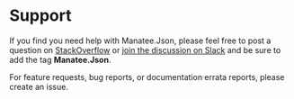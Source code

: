 # Support

If you find you need help with Manatee.Json, please feel free to post a question on [StackOverflow](http://www.stackoverflow.com) or [join the discussion on Slack](https://join.slack.com/t/manateeopensource/shared_invite/enQtMzU4MjgzMjgyNzU3LWZjYzAzYzY3NjY1MjY3ODI0ZGJiZjc3Nzk1MDM5NTNlMjMyOTE0MzMxYWVjMjdiOGU1NDY5OGVhMGQ5YzY4Zjg) and be sure to add the tag **Manatee.Json**.

For feature requests, bug reports, or documentation errata reports, please create an issue.

